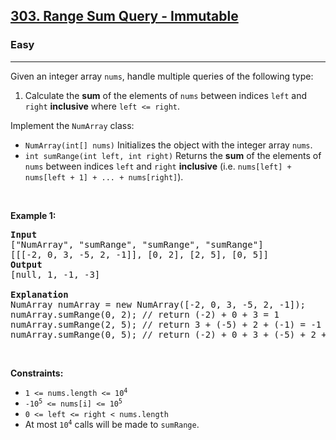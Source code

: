 <h2><a href="https://leetcode.com/problems/range-sum-query-immutable/">303. Range Sum Query - Immutable</a></h2><h3>Easy</h3><hr><div><p>Given an integer array <code data-copier-init="true">nums</code>, handle multiple queries of the following type:</p>

<ol>
	<li>Calculate the <strong>sum</strong> of the elements of <code data-copier-init="true">nums</code> between indices <code data-copier-init="true">left</code> and <code data-copier-init="true">right</code> <strong>inclusive</strong> where <code data-copier-init="true">left &lt;= right</code>.</li>
</ol>

<p>Implement the <code data-copier-init="true">NumArray</code> class:</p>

<ul>
	<li><code data-copier-init="true">NumArray(int[] nums)</code> Initializes the object with the integer array <code data-copier-init="true">nums</code>.</li>
	<li><code data-copier-init="true">int sumRange(int left, int right)</code> Returns the <strong>sum</strong> of the elements of <code data-copier-init="true">nums</code> between indices <code data-copier-init="true">left</code> and <code data-copier-init="true">right</code> <strong>inclusive</strong> (i.e. <code data-copier-init="true">nums[left] + nums[left + 1] + ... + nums[right]</code>).</li>
</ul>

<p>&nbsp;</p>
<p><strong class="example">Example 1:</strong></p>

<pre data-copier-init="true"><strong>Input</strong>
["NumArray", "sumRange", "sumRange", "sumRange"]
[[[-2, 0, 3, -5, 2, -1]], [0, 2], [2, 5], [0, 5]]
<strong>Output</strong>
[null, 1, -1, -3]

<strong>Explanation</strong>
NumArray numArray = new NumArray([-2, 0, 3, -5, 2, -1]);
numArray.sumRange(0, 2); // return (-2) + 0 + 3 = 1
numArray.sumRange(2, 5); // return 3 + (-5) + 2 + (-1) = -1
numArray.sumRange(0, 5); // return (-2) + 0 + 3 + (-5) + 2 + (-1) = -3
</pre>

<p>&nbsp;</p>
<p><strong>Constraints:</strong></p>

<ul>
	<li><code data-copier-init="true">1 &lt;= nums.length &lt;= 10<sup>4</sup></code></li>
	<li><code data-copier-init="true">-10<sup>5</sup> &lt;= nums[i] &lt;= 10<sup>5</sup></code></li>
	<li><code data-copier-init="true">0 &lt;= left &lt;= right &lt; nums.length</code></li>
	<li>At most <code data-copier-init="true">10<sup>4</sup></code> calls will be made to <code data-copier-init="true">sumRange</code>.</li>
</ul>
</div>